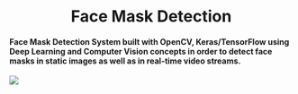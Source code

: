 <h1 align="center">Face Mask Detection</h1>
<h4>Face Mask Detection System built with OpenCV, Keras/TensorFlow using Deep Learning and Computer Vision concepts in order to detect face masks in static images as well as in real-time video streams.</h4>

![](https://github.com/Akhil-Tony/face-mask-detection/blob/master/20220814_011941.gif) 

